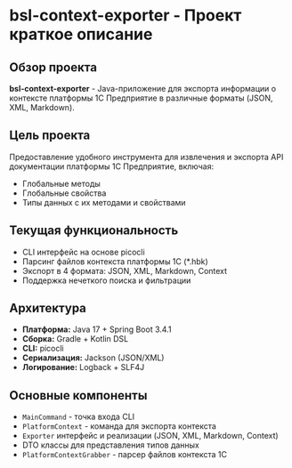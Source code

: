 # bsl-context-exporter - Проект краткое описание

## Обзор проекта
**bsl-context-exporter** - Java-приложение для экспорта информации о контексте платформы 1С Предприятие в различные форматы (JSON, XML, Markdown).

## Цель проекта
Предоставление удобного инструмента для извлечения и экспорта API документации платформы 1С Предприятие, включая:
- Глобальные методы
- Глобальные свойства  
- Типы данных с их методами и свойствами

## Текущая функциональность
- CLI интерфейс на основе picocli
- Парсинг файлов контекста платформы 1С (*.hbk)
- Экспорт в 4 формата: JSON, XML, Markdown, Context
- Поддержка нечеткого поиска и фильтрации

## Архитектура
- **Платформа:** Java 17 + Spring Boot 3.4.1
- **Сборка:** Gradle + Kotlin DSL
- **CLI:** picocli
- **Сериализация:** Jackson (JSON/XML)
- **Логирование:** Logback + SLF4J

## Основные компоненты
- `MainCommand` - точка входа CLI
- `PlatformContext` - команда для экспорта контекста
- `Exporter` интерфейс и реализации (JSON, XML, Markdown, Context)
- DTO классы для представления типов данных
- `PlatformContextGrabber` - парсер файлов контекста 1С 